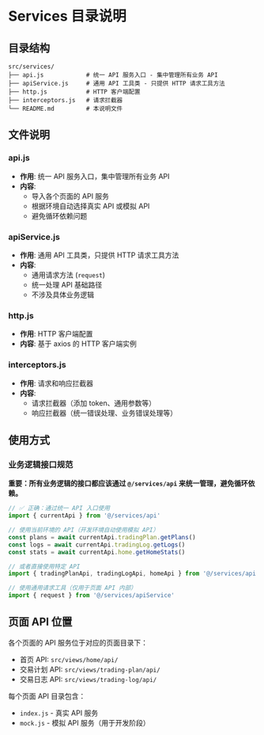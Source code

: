 # Services 目录说明

## 目录结构

```
src/services/
├── api.js            # 统一 API 服务入口 - 集中管理所有业务 API
├── apiService.js     # 通用 API 工具类 - 只提供 HTTP 请求工具方法
├── http.js           # HTTP 客户端配置
├── interceptors.js   # 请求拦截器
└── README.md         # 本说明文件
```

## 文件说明

### api.js
- **作用**: 统一 API 服务入口，集中管理所有业务 API
- **内容**: 
  - 导入各个页面的 API 服务
  - 根据环境自动选择真实 API 或模拟 API
  - 避免循环依赖问题

### apiService.js
- **作用**: 通用 API 工具类，只提供 HTTP 请求工具方法
- **内容**: 
  - 通用请求方法 (`request`)
  - 统一处理 API 基础路径
  - 不涉及具体业务逻辑

### http.js
- **作用**: HTTP 客户端配置
- **内容**: 基于 axios 的 HTTP 客户端实例

### interceptors.js
- **作用**: 请求和响应拦截器
- **内容**: 
  - 请求拦截器（添加 token、通用参数等）
  - 响应拦截器（统一错误处理、业务错误处理等）

## 使用方式

### 业务逻辑接口规范

**重要：所有业务逻辑的接口都应该通过 `@/services/api` 来统一管理，避免循环依赖。**

```javascript
// ✅ 正确：通过统一 API 入口使用
import { currentApi } from '@/services/api'

// 使用当前环境的 API（开发环境自动使用模拟 API）
const plans = await currentApi.tradingPlan.getPlans()
const logs = await currentApi.tradingLog.getLogs()
const stats = await currentApi.home.getHomeStats()

// 或者直接使用特定 API
import { tradingPlanApi, tradingLogApi, homeApi } from '@/services/api'

// 使用通用请求工具（仅用于页面 API 内部）
import { request } from '@/services/apiService'
```

## 页面 API 位置

各个页面的 API 服务位于对应的页面目录下：

- 首页 API: `src/views/home/api/`
- 交易计划 API: `src/views/trading-plan/api/`
- 交易日志 API: `src/views/trading-log/api/`

每个页面 API 目录包含：
- `index.js` - 真实 API 服务
- `mock.js` - 模拟 API 服务（用于开发阶段）
